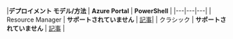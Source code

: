 |**デプロイメント モデル/方法** | **Azure Portal** | **PowerShell** | |---|---|---| | Resource Manager | **サポートされていません** | [記事](../articles/expressroute/expressroute-howto-coexist-resource-manager.md)| | クラシック | **サポートされていません** | [記事](../articles/expressroute/expressroute-howto-coexist-classic.md) |